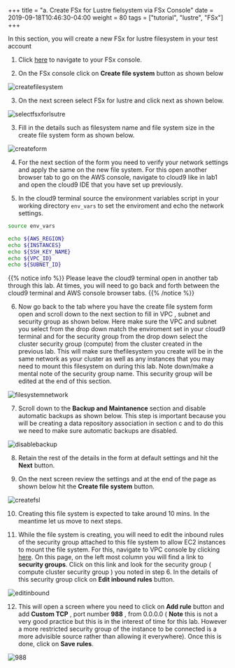 +++
title = "a. Create FSx for Lustre fielsystem via FSx Console"
date = 2019-09-18T10:46:30-04:00
weight = 80
tags = ["tutorial", "lustre", "FSx"]
+++

In this section, you will create a new FSx for lustre filesystem in your test account


1. Click [here](https://console.aws.amazon.com/fsx/home) to navigate to your FSx console. 

2. On the FSx console click on **Create file system** button as shown below

![createfilesystem](/images/fsx-for-lustre-hsm/createfilesystem.png)

3. On the next screen select FSx for lustre and click next as shown below.   

![selectfsxforlsutre](/images/fsx-for-lustre-hsm/selectfsxlustre.png)

3. Fill in the details such as filesystem name and file system size in the create file system form as shown below.

![createform](/images/fsx-for-lustre-hsm/createform.png)

4. For the next section of the form you need to verify your network settings and apply the same on the new file system. For this open another browser tab to go on the AWS console, navigate to cloud9 like in lab1 and open the cloud9 IDE that you have set up previously. 

5. In the cloud9 terminal source the environment variables script in your working directory `env_vars` to set the enviroment and echo the network settings. 

```bash
source env_vars

echo ${AWS_REGION}
echo ${INSTANCES}
echo ${SSH_KEY_NAME}
echo ${VPC_ID}
echo ${SUBNET_ID}

```
{{% notice info %}}
Please leave the cloud9 terminal open in another tab through this  lab.
At times, you will need to go back and forth between the cloud9 terminal and AWS console browser tabs. 
{{% /notice %}}

6. Now go back to the tab where you have the create file system form open and scroll down to the next section to fill in VPC , subnet and security group as shown below. Here make sure the VPC and subnet you select from the drop down match the enviroment set in your cloud9 terminal and for the security group from the drop down select the cluster security group (compute) from the cluster created in the previous lab. This will make sure thefilesystem you create will be in the same network as your cluster as well as any instances that you may need to mount this filesystem on during this lab. Note down/make a mental note of the security group name. This security group will be edited at the end of this section. 

![filesystemnetwork](/images/fsx-for-lustre-hsm/filesystemnetwork.png)

7. Scroll down to the **Backup and Maintanence** section and disable automatic backups as shown below. This step is important because you will be creating a data repository association in section c and to do this we need to make sure automatic backups are disabled.

![disablebackup](/images/fsx-for-lustre-hsm/disablebackup.png) 

8. Retain the rest of the details in the form at default settings and hit the **Next** button.

9. On the next screen review the settings and at the end of the page as shown below hit the **Create file system** button.

![createfsl](/images/fsx-for-lustre-hsm/createfsl.png)

10. Creating this file system is expected to take around 10 mins. In the meantime let us move to next steps. 

11. While the file system is creating, you will need to edit the inbound rules of the security group attached to this file system to allow EC2 instances to mount the file system. For this, navigate to VPC console by clicking [here](https://console.aws.amazon.com/vpc/home). On this page, on the left most column you will find a link to **security groups**. Click on this link and look for the security group ( compute cluster security group ) you noted in step 6. In the details of this security group click on **Edit inbound rules** button.

![editinbound](/images/fsx-for-lustre-hsm/editinbound.png)

12. This will open a screen where you need to click on **Add rule** button and add **Custom TCP** , port number **988** , from 0.0.0.0 ( **Note** this is not a very good practice but this is in the interest of time for this lab. However a more restricted security group of the instance to be connected is a more advisible source rather than allowing it everywhere). Once this is done, click on **Save rules**.

![988](/images/fsx-for-lustre-hsm/988.png)

